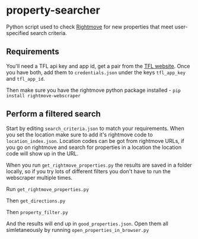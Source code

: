 # property-searcher

Python script used to check [Rightmove](https://www.rightmove.co.uk/) for new properties that meet user-specified search criteria.

## Requirements

You'll need a TFL api key and app id, get a pair from the [TFL website](https://api.tfl.gov.uk/). Once you have both, add them to `credentials.json` under the keys `tfl_app_key` and `tfl_app_id`.

Then make sure you have the rightmove python package installed - `pip install rightmove-webscraper`

## Perform a filtered search

Start by editing `search_criteria.json` to match your requirements. When you set the location make sure to add it's rightmove code to `location_index.json`. Location codes can be got from rightmove URLs, if you go on rightmove and search for properties in a location the location code will show up in the URL.

When you run `get_rightmove_properties.py` the results are saved in a folder locally, so if you try lots of different filters you don't have to run the webscraper multiple times.

Run `get_rightmove_properties.py`

Then `get_directions.py`

Then `property_filter.py`

And the results will end up in `good_properties.json`. Open them all simletaneously by running `open_properties_in_browser.py`
